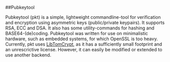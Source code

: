 ##Pubkeytool

Pubkeytool (pkt) is a simple, lightweight commandline-tool for verification and encryption using asymmetric keys (public/private keypairs). 
It supports RSA, ECC and DSA. It also has some utility-commands for hashing and BASE64-(de)coding. 
Pubkeytool was written for use on minimalistic hardware, such as embedded systems, for which OpenSSL is too heavy. 
Currently, pkt uses [LibTomCrypt](https://github.com/libtom/libtomcrypt), as it has a sufficiently small footprint and an unrescrictive license.
However, it can easily be modified or extended to use another backend.

